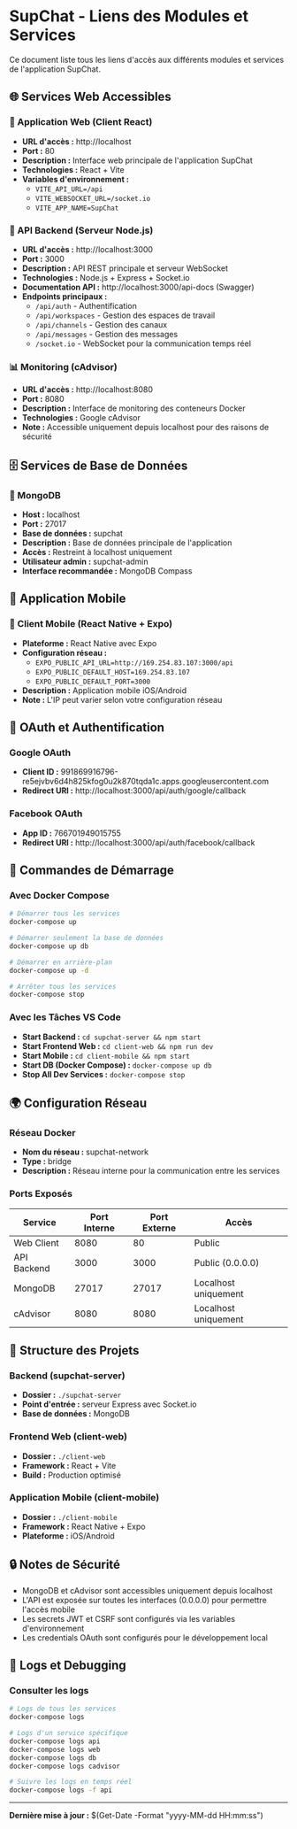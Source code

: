 # SupChat - Liens des Modules et Services

Ce document liste tous les liens d'accès aux différents modules et services de l'application SupChat.

## 🌐 Services Web Accessibles

### 📱 Application Web (Client React)

- **URL d'accès :** http://localhost
- **Port :** 80
- **Description :** Interface web principale de l'application SupChat
- **Technologies :** React + Vite
- **Variables d'environnement :**
  - `VITE_API_URL=/api`
  - `VITE_WEBSOCKET_URL=/socket.io`
  - `VITE_APP_NAME=SupChat`

### 🔧 API Backend (Serveur Node.js)

- **URL d'accès :** http://localhost:3000
- **Port :** 3000
- **Description :** API REST principale et serveur WebSocket
- **Technologies :** Node.js + Express + Socket.io
- **Documentation API :** http://localhost:3000/api-docs (Swagger)
- **Endpoints principaux :**
  - `/api/auth` - Authentification
  - `/api/workspaces` - Gestion des espaces de travail
  - `/api/channels` - Gestion des canaux
  - `/api/messages` - Gestion des messages
  - `/socket.io` - WebSocket pour la communication temps réel

### 📊 Monitoring (cAdvisor)

- **URL d'accès :** http://localhost:8080
- **Port :** 8080
- **Description :** Interface de monitoring des conteneurs Docker
- **Technologies :** Google cAdvisor
- **Note :** Accessible uniquement depuis localhost pour des raisons de sécurité

## 🗄️ Services de Base de Données

### 🍃 MongoDB

- **Host :** localhost
- **Port :** 27017
- **Base de données :** supchat
- **Description :** Base de données principale de l'application
- **Accès :** Restreint à localhost uniquement
- **Utilisateur admin :** supchat-admin
- **Interface recommandée :** MongoDB Compass

## 📱 Application Mobile

### 📱 Client Mobile (React Native + Expo)

- **Plateforme :** React Native avec Expo
- **Configuration réseau :**
  - `EXPO_PUBLIC_API_URL=http://169.254.83.107:3000/api`
  - `EXPO_PUBLIC_DEFAULT_HOST=169.254.83.107`
  - `EXPO_PUBLIC_DEFAULT_PORT=3000`
- **Description :** Application mobile iOS/Android
- **Note :** L'IP peut varier selon votre configuration réseau

## 🔐 OAuth et Authentification

### Google OAuth

- **Client ID :** 991869916796-re5ejvbv6d4h825kfog0u2k870tqda1c.apps.googleusercontent.com
- **Redirect URI :** http://localhost:3000/api/auth/google/callback

### Facebook OAuth

- **App ID :** 766701949015755
- **Redirect URI :** http://localhost:3000/api/auth/facebook/callback

## 🚀 Commandes de Démarrage

### Avec Docker Compose

```bash
# Démarrer tous les services
docker-compose up

# Démarrer seulement la base de données
docker-compose up db

# Démarrer en arrière-plan
docker-compose up -d

# Arrêter tous les services
docker-compose stop
```

### Avec les Tâches VS Code

- **Start Backend :** `cd supchat-server && npm start`
- **Start Frontend Web :** `cd client-web && npm run dev`
- **Start Mobile :** `cd client-mobile && npm start`
- **Start DB (Docker Compose) :** `docker-compose up db`
- **Stop All Dev Services :** `docker-compose stop`

## 🌍 Configuration Réseau

### Réseau Docker

- **Nom du réseau :** supchat-network
- **Type :** bridge
- **Description :** Réseau interne pour la communication entre les services

### Ports Exposés

| Service     | Port Interne | Port Externe | Accès                |
| ----------- | ------------ | ------------ | -------------------- |
| Web Client  | 8080         | 80           | Public               |
| API Backend | 3000         | 3000         | Public (0.0.0.0)     |
| MongoDB     | 27017        | 27017        | Localhost uniquement |
| cAdvisor    | 8080         | 8080         | Localhost uniquement |

## 📁 Structure des Projets

### Backend (supchat-server)

- **Dossier :** `./supchat-server`
- **Point d'entrée :** serveur Express avec Socket.io
- **Base de données :** MongoDB

### Frontend Web (client-web)

- **Dossier :** `./client-web`
- **Framework :** React + Vite
- **Build :** Production optimisé

### Application Mobile (client-mobile)

- **Dossier :** `./client-mobile`
- **Framework :** React Native + Expo
- **Plateforme :** iOS/Android

## 🔒 Notes de Sécurité

- MongoDB et cAdvisor sont accessibles uniquement depuis localhost
- L'API est exposée sur toutes les interfaces (0.0.0.0) pour permettre l'accès mobile
- Les secrets JWT et CSRF sont configurés via les variables d'environnement
- Les credentials OAuth sont configurés pour le développement local

## 📝 Logs et Debugging

### Consulter les logs

```bash
# Logs de tous les services
docker-compose logs

# Logs d'un service spécifique
docker-compose logs api
docker-compose logs web
docker-compose logs db
docker-compose logs cadvisor

# Suivre les logs en temps réel
docker-compose logs -f api
```

---

**Dernière mise à jour :** $(Get-Date -Format "yyyy-MM-dd HH:mm:ss")
